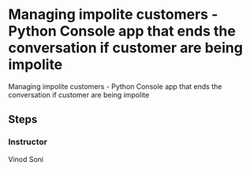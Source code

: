 # Managing impolite customers - Python Console app that ends the conversation if customer are being impolite 
Managing impolite customers - Python Console app that ends the conversation if customer are being impolite 

## Steps


### Instructor

Vinod Soni
